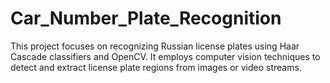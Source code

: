 # Car_Number_Plate_Recognition
This project focuses on recognizing Russian license plates using Haar Cascade classifiers and OpenCV. It employs computer vision techniques to detect and extract license plate regions from images or video streams.

